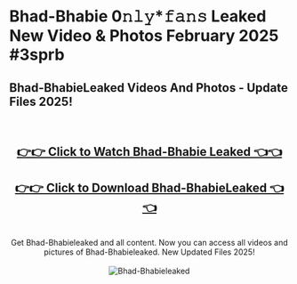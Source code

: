 # Bhad-Bhabie 0𝚗𝚕𝚢*𝚏𝚊𝚗𝚜 Leaked New Video & Photos February 2025 #3sprb

<h2>Bhad-BhabieLeaked Videos And Photos - Update Files 2025!</h2>
<br>
<div align="center">
<h2><a href="https://mediaupload.pro?title=Bhad-Bhabie&ref=11F" rel="nofollow">👉👉 Click to Watch Bhad-Bhabie Leaked 👈👈</a></h2>
<h2><a href="https://mediaupload.pro?title=Bhad-Bhabie&ref=11F" rel="nofollow">👉👉 Click to Download Bhad-BhabieLeaked 👈👈</a></h2>
<br>
Get Bhad-Bhabieleaked and all content. Now you can access all videos and pictures of Bhad-Bhabieleaked. New Updated Files 2025!
<br>
<br>
<a href="https://mediaupload.pro?title=Bhad-Bhabie&ref=11F" rel="nofollow" data-target="animated-image.originalLink"><img src="https://i.ibb.co/Gkj2r4b/banner.png" alt="Bhad-Bhabieleaked" style="max-width: 100%; display: inline-block;" data-target="animated-image.originalImage"></a>
</div>
<br>


